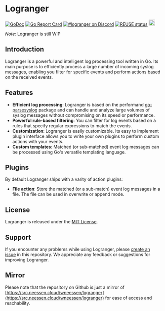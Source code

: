 <!--
SPDX-FileCopyrightText: 2023 Winni Neessen <wn@neessen.dev>

SPDX-License-Identifier: MIT
//-->

# Logranger

[![GoDoc](https://godoc.org/github.com/wneessen/logranger?status.svg)](https://pkg.go.dev/github.com/wneessen/logranger)
[![Go Report Card](https://goreportcard.com/badge/github.com/wneessen/logranger)](https://goreportcard.com/report/github.com/wneessen/logranger)
[![#logranger on Discord](https://img.shields.io/badge/Discord-%23logranger-blue.svg)](https://discord.gg/ysQXkaccXk)
[![REUSE status](https://api.reuse.software/badge/github.com/wneessen/logranger)](https://api.reuse.software/info/github.com/wneessen/logranger)
<a href="https://ko-fi.com/D1D24V9IX"><img src="https://uploads-ssl.webflow.com/5c14e387dab576fe667689cf/5cbed8a4ae2b88347c06c923_BuyMeACoffee_blue.png" height="20" alt="buy ma a coffee"></a>

*Note:* Logranger is still WIP

## Introduction

Logranger is a powerful and intelligent log processing tool written in Go. 
Its main purpose is to efficiently process a large number of incoming syslog messages, 
enabling you filter for specific events and perform actions based on the received events.

## Features

- **Efficient log processing**: Logranger is based on the performand 
  [go-parsesyslog](https://github.com/wneessen/go-parsesyslog) package and can handle and 
  analyze large volumes of syslog messages without compromising on its speed or performance.
- **Powerful rule-based filtering**: You can filter for log events based on a rules that
  specify regular expressions to match the events.
- **Customization**: Logranger is easily customizable. Its easy to implement plugin interface
  allows you to write your own plugins to perform custom actions with your events.
- **Custom templates**: Matched (or sub-matched) event log messages can be processed using
  Go's versatile templating language.

## Plugins

By default Logranger ships with a varity of action plugins:

- **File action**: Store the matched (or a sub-match) event log messages in a file. The
  file can be used in overwrite or append mode.

## License

Logranger is released under the [MIT License](LICENSE).

## Support

If you encounter any problems while using Logranger, please [create an issue](https://src.neessen.cloud/wneessen/logranger/issues) in this 
repository. We appreciate any feedback or suggestions for improving Logranger.

## Mirror

Please note that the repository on Github is just a mirror of 
[https://src.neessen.cloud/wneessen/logranger](https://src.neessen.cloud/wneessen/logranger) for ease of access and reachability.